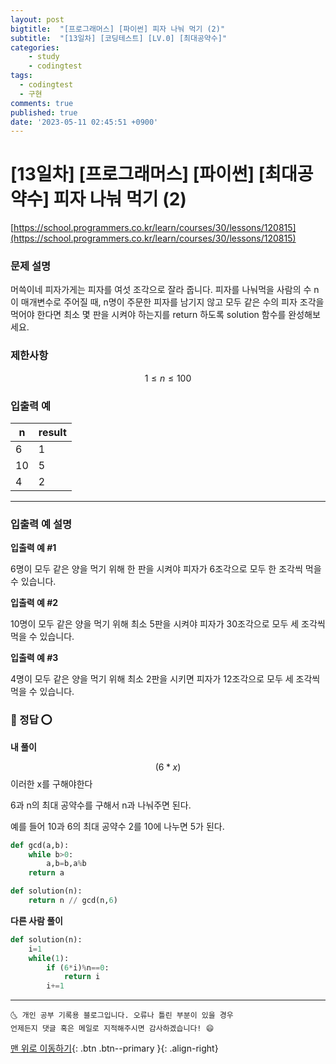 ```yaml
---
layout: post
bigtitle:  "[프로그래머스] [파이썬] 피자 나눠 먹기 (2)"
subtitle:  "[13일차] [코딩테스트] [LV.0] [최대공약수]"
categories:
    - study
    - codingtest
tags:
  - codingtest
  - 구현
comments: true
published: true
date: '2023-05-11 02:45:51 +0900'
---
```



# [13일차] [프로그래머스] [파이썬] [최대공약수] 피자 나눠 먹기 (2)


[https://school.programmers.co.kr/learn/courses/30/lessons/120815](https://school.programmers.co.kr/learn/courses/30/lessons/120815)

### 문제 설명

머쓱이네 피자가게는 피자를 여섯 조각으로 잘라 줍니다. 피자를 나눠먹을 사람의 수 n이 매개변수로 주어질 때, n명이 주문한 피자를 남기지 않고 모두 같은 수의 피자 조각을 먹어야 한다면 최소 몇 판을 시켜야 하는지를 return 하도록 solution 함수를 완성해보세요.

### 제한사항

$$ 1 ≤ n ≤ 100$$

### 입출력 예

| n	| result |
| --- | --- |
| 6 | 1 |
| 10 | 5 | 
| 4 | 2 | 

---

### 입출력 예 설명

__입출력 예 #1__

6명이 모두 같은 양을 먹기 위해 한 판을 시켜야 피자가 6조각으로 모두 한 조각씩 먹을 수 있습니다.

__입출력 예 #2__

10명이 모두 같은 양을 먹기 위해 최소 5판을 시켜야 피자가 30조각으로 모두 세 조각씩 먹을 수 있습니다.

__입출력 예 #3__

4명이 모두 같은 양을 먹기 위해 최소 2판을 시키면 피자가 12조각으로 모두 세 조각씩 먹을 수 있습니다.

### 🚀 정답 ⭕

__내 풀이__ 

$$ (6*x)%n = 0 $$ 이러한 x를 구해야한다

6과 n의 최대 공약수를 구해서 n과 나눠주면 된다. 

예를 들어 10과 6의 최대 공약수 2를 10에 나누면 5가 된다. 

```python
def gcd(a,b):
    while b>0:
        a,b=b,a%b
    return a 

def solution(n):
    return n // gcd(n,6)
```

__다른 사람 풀이__ 

```python
def solution(n):
    i=1
    while(1):
        if (6*i)%n==0:
            return i
        i+=1
```


***
    🌜 개인 공부 기록용 블로그입니다. 오류나 틀린 부분이 있을 경우 
    언제든지 댓글 혹은 메일로 지적해주시면 감사하겠습니다! 😄

[맨 위로 이동하기](#){: .btn .btn--primary }{: .align-right}